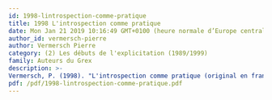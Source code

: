 ```yaml
---
id: 1998-lintrospection-comme-pratique
title: 1998 L'introspection comme pratique 
date: Mon Jan 21 2019 10:16:49 GMT+0100 (heure normale d’Europe centrale)
author_id: vermersch-pierre
author: Vermersch Pierre
category: (2) Les débuts de l'explicitation (1989/1999)
family: Auteurs du Grex
description: >-
Vermersch, P. (1998). "L'introspection comme pratique (original en francais de Introspection as practice 1999)." Expliciter(22) : 1-19. Version française de "Introspection as practice" 
pdf: /pdf/1998-lintrospection-comme-pratique.pdf
---
```

